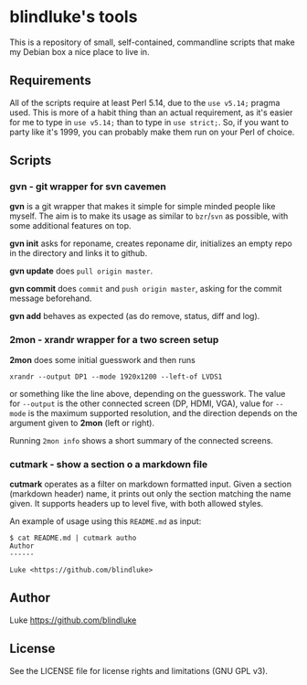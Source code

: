 blindluke's tools
=================

This is a repository of small, self-contained, commandline scripts that
make my Debian box a nice place to live in.

Requirements
------------

All of the scripts require at least Perl 5.14, due to the `use v5.14;`
pragma used. This is more of a habit thing than an actual requirement,
as it's easier for me to type in `use v5.14;` than to type in `use
strict;`. So, if you want to party like it's 1999, you can probably
make them run on your Perl of choice.

Scripts
-------

### gvn - git wrapper for svn cavemen

**gvn** is a git wrapper that makes it simple for simple minded
people like myself. The aim is to make its usage as similar to
`bzr`/`svn` as possible, with some additional features on top.

**gvn init** asks for reponame, creates reponame dir, initializes an
empty repo in the directory and links it to github.

**gvn update** does `pull origin master`.

**gvn commit** does `commit` and `push origin master`, asking for the
commit message beforehand.

**gvn add** behaves as expected (as do remove, status, diff and log).

### 2mon - xrandr wrapper for a two screen setup

**2mon** does some initial guesswork and then runs

    xrandr --output DP1 --mode 1920x1200 --left-of LVDS1

or something like the line above, depending on the guesswork.  The
value for `--output` is the other connected screen (DP, HDMI, VGA),
value for `--mode` is the maximum supported resolution, and the
direction depends on the argument given to **2mon** (left or right).

Running `2mon info` shows a short summary of the connected screens.

### cutmark - show a section o a markdown file

**cutmark** operates as a filter on markdown formatted input. Given a
section (markdown header) name, it prints out only the section
matching the name given. It supports headers up to level five, with
both allowed styles.

An example of usage using this `README.md` as input:

    $ cat README.md | cutmark autho
    Author
    ------
    
    Luke <https://github.com/blindluke>


Author
------

Luke <https://github.com/blindluke>

License
-------

See the LICENSE file for license rights and limitations (GNU GPL v3).
